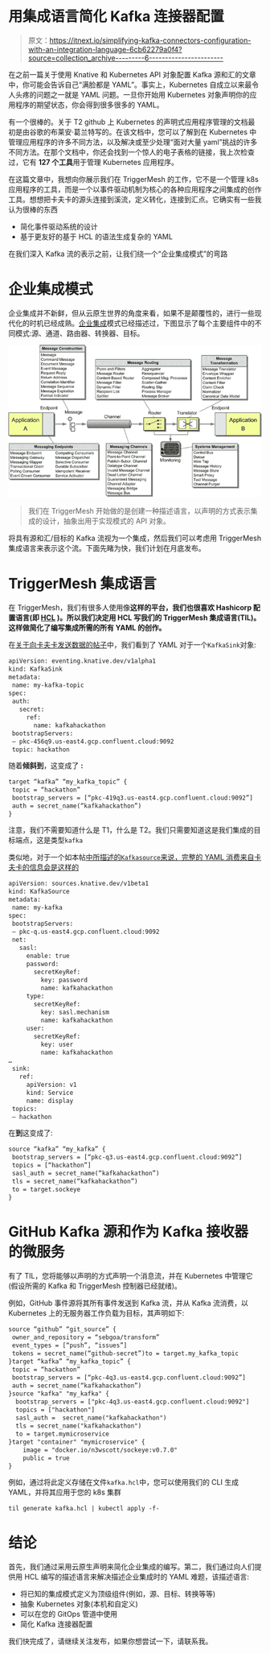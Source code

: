 # 用集成语言简化 Kafka 连接器配置

> 原文：<https://itnext.io/simplifying-kafka-connectors-configuration-with-an-integration-language-6cb62279a0f4?source=collection_archive---------6----------------------->

在之前一篇关于使用 Knative 和 Kubernetes API 对象配置 Kafka 源和汇的文章中，你可能会告诉自己“满脸都是 YAML”。事实上，Kubernetes 自成立以来最令人头疼的问题之一就是 YAML 问题。一旦你开始用 Kubernetes 对象声明你的应用程序的期望状态，你会得到很多很多的 YAML。

有一个很棒的。关于 T2 github 上 Kubernetes 的声明式应用程序管理的文档最初是由谷歌的布莱安·葛兰特写的。在该文档中，您可以了解到在 Kubernetes 中管理应用程序的许多不同方法，以及解决或至少处理“面对大量 yaml”挑战的许多不同方法。在那个文档中，你还会找到一个惊人的电子表格的链接，我上次检查过，它有 **127 个工具**用于管理 Kubernetes 应用程序。

在这篇文章中，我想向你展示我们在 TriggerMesh 的工作，它不是一个管理 k8s 应用程序的工具，而是一个以事件驱动机制为核心的各种应用程序之间集成的创作工具。想想把卡夫卡的源头连接到溪流，定义转化，连接到汇点。它确实有一些我认为很棒的东西

*   简化事件驱动系统的设计
*   基于更友好的基于 HCL 的语法生成复杂的 YAML

在我们深入 Kafka 流的表示之前，让我们绕一个“企业集成模式”的弯路

# **企业集成模式**

企业集成并不新鲜，但从云原生世界的角度来看，如果不是颠覆性的，进行一些现代化的时机已经成熟。[企业集成](https://www.enterpriseintegrationpatterns.com/)模式已经描述过，下图显示了每个主要组件中的不同模式:源、通道、路由器、转换器、目标。

![](img/3ade37a7b272b1c1635e77b25f0cdb68.png)

> 我们在 TriggerMesh 开始做的是创建一种描述语言，以声明的方式表示集成的设计，抽象出用于实现模式的 API 对象。

将具有源和汇/目标的 Kafka 流视为一个集成，然后我们可以考虑用 TriggerMesh 集成语言来表示这个流。下面先睹为快，我们计划在月底发布。

# TriggerMesh 集成语言

在 TriggerMesh，我们有很多人使用像**这样的平台，我们也很喜欢 Hashicorp 配置语言(即 [HCL](https://github.com/hashicorp/hcl) )。所以我们决定用 HCL 写我们的 TriggerMesh 集成语言(TIL)。这样做简化了编写集成所需的所有 YAML 的创作。**

在[关于向卡夫卡发送数据的帖子](/sending-messages-to-kafka-cfb5a246f5eb)中，我们看到了 YAML 对于一个`KafkaSink`对象:

```
apiVersion: eventing.knative.dev/v1alpha1
kind: KafkaSink
metadata:
 name: my-kafka-topic
spec:
 auth:
   secret:
     ref:
       name: kafkahackathon
 bootstrapServers:
 — pkc-456q9.us-east4.gcp.confluent.cloud:9092
 topic: hackathon
```

随着**倾斜到**，这变成了 **:**

```
target “kafka” “my_kafka_topic” {
 topic = “hackathon”
 bootstrap_servers = [“pkc-419q3.us-east4.gcp.confluent.cloud:9092”]
 auth = secret_name(“kafkahackathon”)
}
```

注意，我们不需要知道什么是 T1，什么是 T2。我们只需要知道这是我们集成的目标端点，这是类型`kafka`

类似地，对于一个如本帖[中所描述的`Kafkasource`来说，完整的 YAML 消费来自卡夫卡的信息会是这样的](https://sebgoa.medium.com/consuming-kafka-messages-in-kubernetes-9e43050d6eb4)

```
apiVersion: sources.knative.dev/v1beta1
kind: KafkaSource
metadata:
 name: my-kafka
spec:
 bootstrapServers:
 — pkc-q.us-east4.gcp.confluent.cloud:9092
 net:
   sasl:
     enable: true
     password:
       secretKeyRef:
         key: password
         name: kafkahackathon
     type:
       secretKeyRef:
         key: sasl.mechanism
         name: kafkahackathon
     user:
       secretKeyRef:
         key: user
         name: kafkahackathon
…
 sink:
   ref:
     apiVersion: v1
     kind: Service
     name: display
 topics:
 — hackathon
```

在**到**这变成了:

```
source “kafka” “my_kafka” {
 bootstrap_servers = [“pkc-q3.us-east4.gcp.confluent.cloud:9092”]
 topics = [“hackathon”]
 sasl_auth = secret_name(“kafkahackathon”)
 tls = secret_name(“kafkahackathon”)
 to = target.sockeye
}
```

# GitHub Kafka 源和作为 Kafka 接收器的微服务

有了 TIL，您将能够以声明的方式声明一个消息流，并在 Kubernetes 中管理它(假设所需的 Kafka 和 TriggerMesh 控制器已经就绪)。

例如，GitHub 事件源将其所有事件发送到 Kafka 流，并从 Kafka 流消费，以 Kubernetes 上的无服务器工作负载为目标，其声明如下:

```
source “github” “git_source” {
 owner_and_repository = “sebgoa/transform”
 event_types = [“push”, “issues”]
 tokens = secret_name(“github-secret”)to = target.my_kafka_topic
}target “kafka” “my_kafka_topic” {
 topic = “hackathon”
 bootstrap_servers = [“pkc-4q3.us-east4.gcp.confluent.cloud:9092”]
 auth = secret_name(“kafkahackathon”)
}source "kafka" "my_kafka" {
  bootstrap_servers = ["pkc-4q3.us-east4.gcp.confluent.cloud:9092"]
  topics = ["hackathon"]
  sasl_auth =  secret_name("kafkahackathon")
  tls = secret_name("kafkahackathon")
  to = target.mymicroservice
}target "container" "mymicroservice" {
    image = "docker.io/n3wscott/sockeye:v0.7.0"
    public = true
}
```

例如，通过将此定义存储在文件`kafka.hcl`中，您可以使用我们的 CLI 生成 YAML，并将其应用于您的 k8s 集群

```
til generate kafka.hcl | kubectl apply -f-
```

# 结论

首先，我们通过采用云原生声明来简化企业集成的编写。第二，我们通过向人们提供用 HCL 编写的描述语言来解决描述企业集成时的 YAML 难题，该描述语言:

*   将已知的集成模式定义为顶级组件(例如，源、目标、转换等等)
*   抽象 Kubernetes 对象(本机和自定义)
*   可以在您的 GitOps 管道中使用
*   简化 Kafka 连接器配置

我们快完成了，请继续关注发布，如果你想尝试一下，请联系我。